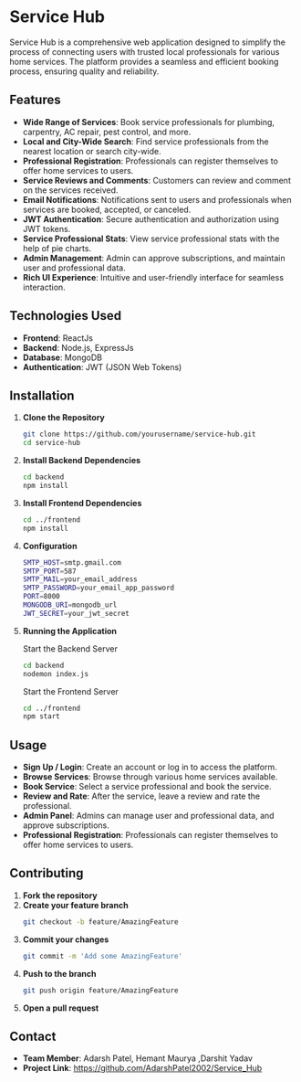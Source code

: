 # Service Hub

Service Hub is a comprehensive web application designed to simplify the process of connecting users with trusted local professionals for various home services. The platform provides a seamless and efficient booking process, ensuring quality and reliability.

## Features
- **Wide Range of Services**: Book service professionals for plumbing, carpentry, AC repair, pest control, and more.
- **Local and City-Wide Search**: Find service professionals from the nearest location or search city-wide.
- **Professional Registration**: Professionals can register themselves to offer home services to users.
- **Service Reviews and Comments**: Customers can review and comment on the services received.
- **Email Notifications**: Notifications sent to users and professionals when services are booked, accepted, or canceled.
- **JWT Authentication**: Secure authentication and authorization using JWT tokens.
- **Service Professional Stats**: View service professional stats with the help of pie charts.
- **Admin Management**: Admin can approve subscriptions, and maintain user and professional data.
- **Rich UI Experience**: Intuitive and user-friendly interface for seamless interaction.

## Technologies Used

- **Frontend**: ReactJs
- **Backend**: Node.js, ExpressJs
- **Database**: MongoDB
- **Authentication**: JWT (JSON Web Tokens)

## Installation

1. **Clone the Repository**

   ```sh
   git clone https://github.com/yourusername/service-hub.git
   cd service-hub

   ```

2. **Install Backend Dependencies**

   ```sh
   cd backend
   npm install

   ```

3. **Install Frontend Dependencies**

   ```sh
   cd ../frontend
   npm install

   ```

4. **Configuration**
   ```sh
   SMTP_HOST=smtp.gmail.com
   SMTP_PORT=587
   SMTP_MAIL=your_email_address
   SMTP_PASSWORD=your_email_app_password
   PORT=8000
   MONGODB_URI=mongodb_url
   JWT_SECRET=your_jwt_secret
    ```


5. **Running the Application**

   Start the Backend Server
   ```sh
   cd backend
   nodemon index.js

   ```
   Start the Frontend Server
   ```sh
   cd ../frontend
   npm start

   ```

## Usage

- **Sign Up / Login**: Create an account or log in to access the platform.
- **Browse Services**: Browse through various home services available.
- **Book Service**: Select a service professional and book the service.
- **Review and Rate**: After the service, leave a review and rate the professional.
- **Admin Panel**: Admins can manage user and professional data, and approve subscriptions.
- **Professional Registration**: Professionals can register themselves to offer home services to users.

## Contributing

1. **Fork the repository**
2. **Create your feature branch**
   ```sh
   git checkout -b feature/AmazingFeature
3. **Commit your changes**
   ```sh
   git commit -m 'Add some AmazingFeature'
4. **Push to the branch**
   ```sh
   git push origin feature/AmazingFeature
5. **Open a pull request**

## Contact

- **Team Member**: Adarsh Patel, Hemant Maurya ,Darshit Yadav 
- **Project Link**: https://github.com/AdarshPatel2002/Service_Hub
